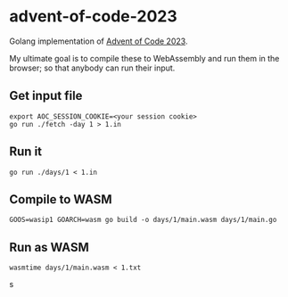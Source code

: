 # advent-of-code-2023

Golang implementation of [Advent of Code 2023](https://adventofcode.com/2023).

My ultimate goal is to compile these to WebAssembly and run them in the browser; so that anybody can run their input.

## Get input file

```shell
export AOC_SESSION_COOKIE=<your session cookie>
go run ./fetch -day 1 > 1.in
```

## Run it

```shell
go run ./days/1 < 1.in
```

## Compile to WASM

```shell
GOOS=wasip1 GOARCH=wasm go build -o days/1/main.wasm days/1/main.go
```

## Run as WASM

```shell
wasmtime days/1/main.wasm < 1.txt
```
s